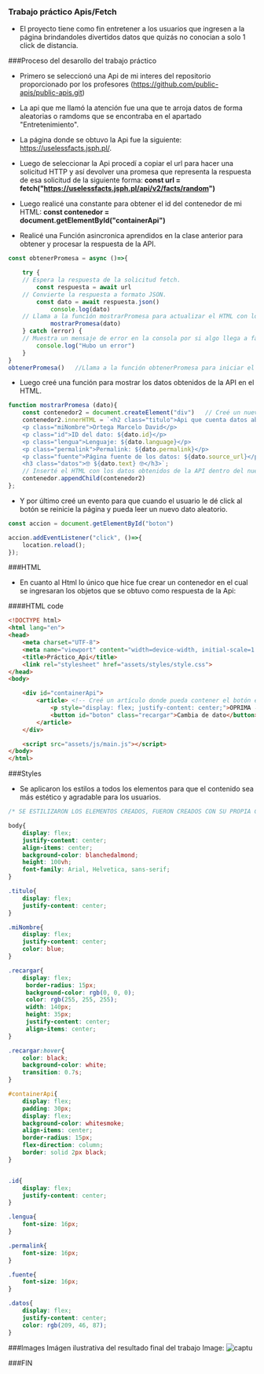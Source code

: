 ### Trabajo práctico Apis/Fetch
- El proyecto tiene como fin entretener a los usuarios que ingresen a la página brindandoles divertidos datos que quizás no conocian a solo 1 click de distancia.
  
###Proceso del desarollo del trabajo práctico

- Primero se seleccionó una Api de mi interes del repositorio proporcionado por los profesores (https://github.com/public-apis/public-apis.git)

- La api que me llamó la atención fue una que te arroja datos de forma aleatorias o ramdoms que se encontraba en el apartado "Entretenimiento".

- La página donde se obtuvo la Api fue la siguiente: https://uselessfacts.jsph.pl/.

- Luego de seleccionar la Api procedí a copiar el url para hacer una solicitud HTTP y así devolver una promesa que representa la respuesta de esa solicitud de la siguiente forma: 
**const url = fetch("https://uselessfacts.jsph.pl/api/v2/facts/random")**
- Luego realicé una constante para obtener el id del contenedor de mi HTML:
**const contenedor = document.getElementById("containerApi")**

- Realicé una Función asincronica aprendidos en la clase anterior para obtener y procesar la respuesta de la API.
```javascript
const obtenerPromesa = async ()=>{

    try {
	// Espera la respuesta de la solicitud fetch.
        const respuesta = await url 
	// Convierte la respuesta a formato JSON.
        const dato = await respuesta.json()
            console.log(dato)
	// Llama a la función mostrarPromesa para actualizar el HTML con los datos.
            mostrarPromesa(dato) 
    } catch (error) {
	// Muestra un mensaje de error en la consola por si algo llega a fallar.
        console.log("Hubo un error")
    }
}
obtenerPromesa()   //Llama a la función obtenerPromesa para iniciar el proceso.
```
- Luego creé una función para mostrar los datos obtenidos de la API en el HTML.

```Javascript
function mostrarPromesa (dato){
    const contenedor2 = document.createElement("div")   // Creé un nuevo div para que contenga los datos.
    contenedor2.innerHTML = `<h2 class="titulo">Api que cuenta datos absurdos</h2>
    <p class="miNombre">Ortega Marcelo David</p>
    <p class="id">ID del dato: ${dato.id}</p>
    <p class="lengua">Lenguaje: ${dato.language}</p>
    <p class="permalink">Permalink: ${dato.permalink}</p>
    <p class="fuente">Página fuente de los datos: ${dato.source_url}</p>
    <h3 class="datos">🤓 ${dato.text} 🤓</h3>`; 
	// Inserté el HTML con los datos obtenidos de la API dentro del nuevo div.
    contenedor.appendChild(contenedor2)
};
```
- Y por último creé un evento para que cuando el usuario le dé click al botón se reinicie la página y pueda leer un nuevo dato aleatorio.

```Javascript
const accion = document.getElementById("boton")

accion.addEventListener("click", ()=>{
    location.reload();
});
```
###HTML
- En cuanto al Html lo único que hice fue crear un contenedor en el cual se ingresaran los objetos que se obtuvo como respuesta de la Api:

####HTML code

```html
<!DOCTYPE html>
<html lang="en">
<head>
    <meta charset="UTF-8">
    <meta name="viewport" content="width=device-width, initial-scale=1.0">
    <title>Práctico_Api</title>
    <link rel="stylesheet" href="assets/styles/style.css">
</head>
<body>

    <div id="containerApi">
        <article> <!-- Creé un artículo donde pueda contener el botón e indicar lo que hay que hacer al usuario.-->
            <p style="display: flex; justify-content: center;">OPRIMA ⬇︎ AQUÍ</p>
            <button id="boton" class="recargar">Cambia de dato</button>
        </article>
    </div>

    <script src="assets/js/main.js"></script>
</body>
</html>
```
###Styles
- Se aplicaron los estilos a todos los elementos para que el contenido sea más estético y agradable para los usuarios.
```Css
/* SE ESTILIZARON LOS ELEMENTOS CREADOS, FUERON CREADOS CON SU PROPIA CLASE PARA FACILITAR EL PROCESO */

body{
    display: flex;
    justify-content: center;
    align-items: center;
    background-color: blanchedalmond;
    height: 100vh;
    font-family: Arial, Helvetica, sans-serif;
}

.titulo{
    display: flex;
    justify-content: center;
}

.miNombre{
    display: flex;
    justify-content: center;
    color: blue;
}

.recargar{
    display: flex;
     border-radius: 15px;
     background-color: rgb(0, 0, 0);
     color: rgb(255, 255, 255);
     width: 140px;
     height: 35px;
     justify-content: center;
     align-items: center;
}

.recargar:hover{
    color: black;
    background-color: white;
    transition: 0.7s;
}

#containerApi{
    display: flex;
    padding: 30px;
    display: flex;
    background-color: whitesmoke;
    align-items: center;
    border-radius: 15px;
    flex-direction: column;
    border: solid 2px black;
}


.id{
    display: flex;
    justify-content: center;
}

.lengua{
    font-size: 16px;
}

.permalink{
    font-size: 16px;
}

.fuente{
    font-size: 16px;
}

.datos{
    display: flex;
    justify-content: center;
    color: rgb(209, 46, 87);
}
```

###Images
	Imágen ilustrativa del resultado final del trabajo
Image: ![captu](https://github.com/MarceloOrtegaDev/TP-JavaScript-Marcelo-Ortega-Api/assets/167462239/8df18bbf-ec38-40e5-880b-21e41126900d)


###FIN
